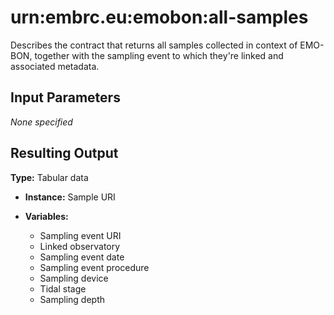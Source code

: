 # urn:embrc.eu:emobon:all-samples

Describes the contract that returns all samples collected in context of EMO-BON, together with the sampling event to which they're linked and associated metadata.

## Input Parameters

*None specified*

## Resulting Output

**Type:** Tabular data
- **Instance:** Sample URI

- **Variables:** 
    - Sampling event URI
    - Linked observatory
    - Sampling event date
    - Sampling event procedure
    - Sampling device
    - Tidal stage
    - Sampling depth